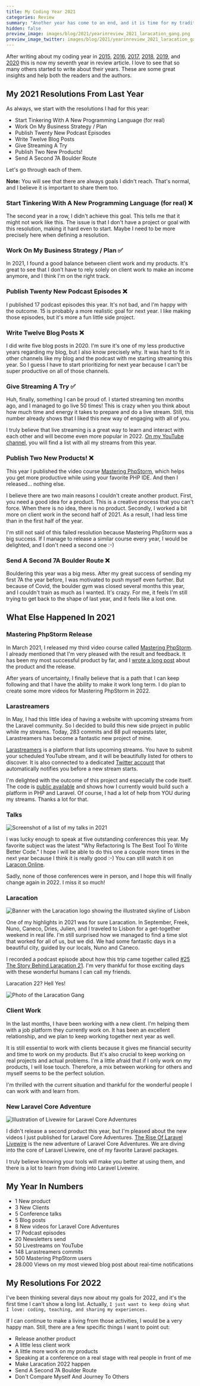 ```yaml
---
title: My Coding Year 2021
categories: Review
summary: "Another year has come to an end, and it is time for my traditional coding year blog post. I want to take some minutes to think back about the last 12 months and how they changed me as a developer and business."
hidden: false
preview_image: images/blog/2021/yearinreview_2021_laracation_gang.png
preview_image_twitter: images/blog/2021/yearinreview_2021_laracation_gang.png
---
```


After writing about my coding year in [2015](https://christoph-rumpel.com/2015/12/what-I-learned-in-2015), [2016](https://christoph-rumpel.com/2016/12/My-coding-year-2016), [2017](https://christoph-rumpel.com/2017/12/my-coding-year-2017), [2018](https://christoph-rumpel.com/2018/12/my-coding-year-2018), [2019](https://christoph-rumpel.com/2020/01/my-coding-year-2019), and [2020](https://christoph-rumpel.com/2020/12/my-coding-year-2020) this is now my seventh year in review article. I love to see that so many others started to write about their years. These are some great insights and help both the readers and the authors.

## My 2021 Resolutions From Last Year

As always, we start with the resolutions I had for this year:

* Start Tinkering With A New Programming Language (for real)
* Work On My Business Strategy / Plan
* Publish Twenty New Podcast Episodes
* Write Twelve Blog Posts
* Give Streaming A Try
* Publish Two New Products!
* Send A Second 7A Boulder Route

Let's go through each of them.

<div class="blognote"><strong>Note:</strong> You will see that there are always goals I didn't reach. That's normal, and I believe it is important to share them too.</div>

### Start Tinkering With A New Programming Language (for real) ❌

The second year in a row, I didn't achieve this goal. This tells me that it might not work like this. The issue is that I don't have a project or goal with this resolution, making it hard even to start. Maybe I need to be more precisely here when defining a resolution.

### Work On My Business Strategy / Plan ✅

In 2021, I found a good balance between client work and my products. It's great to see that I don't have to rely solely on client work to make an income anymore, and I think I'm on the right track.

### Publish Twenty New Podcast Episodes ❌

I published 17 podcast episodes this year. It's not bad, and I'm happy with the outcome.
15 is probably a more realistic goal for next year. I like making those episodes, but it's more a fun little side project.

### Write Twelve Blog Posts ❌

I did write five blog posts in 2020. I'm sure it's one of my less productive years regarding my blog, but I also know precisely why.
It was hard to fit in other channels like my blog and the podcast with me starting streaming this year. So I guess I have to start prioritizing for next year because I can't be super productive on all of those channels.

### Give Streaming A Try ✅

Huh, finally, something I can be proud of. I started streaming ten months ago, and I managed to go live 50 times!
This is crazy when you think about how much time and energy it takes to prepare and do a live stream. Still, this number already shows that I liked this new way of engaging with all of you.

I truly believe that live streaming is a great way to learn and interact with each other and will become even more popular in 2022. [On my YouTube channel](https://www.youtube.com/c/christophrumpel/videos?view=2&sort=dd&live_view=503&shelf_id=0), you will find a list with all my streams from this year.

### Publish Two New Products! ❌

This year I published the video course [Mastering PhpStorm](https://masteringphpstorm.com), which helps you get more productive while using your favorite PHP IDE. And then I released... nothing else.

I believe there are two main reasons I couldn't create another product. First, you need a good idea for a product. This is a creative process that you can't force. When there is no idea, there is no product. Secondly, I worked a bit more on client work in the second half of 2021. As a result, I had less time than in the first half of the year.

I'm still not said of this failed resolution because Mastering PhpStorm was a big success. If I manage to release a similar course every year, I would be delighted, and I don't need a second one :-)

### Send A Second 7A Boulder Route ❌

Bouldering this year was a big mess. After my great success of sending my first 7A the year before, I was motivated to push myself even further. But because of Covid, the boulder gym was closed several months this year, and I couldn't train as much as I wanted. It's crazy. For me, it feels I'm still trying to get back to the shape of last year, and it feels like a lost one.

## What Else Happened In 2021

### Mastering PhpStorm Release

In March 2021, I released my third video course called [Mastering PhpStorm](https://masteringphpstorm.com). I already mentioned that I'm very pleased with the result and feedback. It has been my most successful product by far, and I [wrote a long post](https://christoph-rumpel.com/2021/9/the-video-course-launch-that-made-me-belive-in-myself-again) about the product and the release.

After years of uncertainty, I finally believe that is a path that I can keep following and that I have the ability to make it work long term. I do plan to create some more videos for Mastering PhpStorm in 2022.

### Larastreamers

In May, I had this little idea of having a website with upcoming streams from the Laravel community. So I decided to build this new side project in public while my streams. Today, 283 commits and 88 pull requests later, Larastreamers has become a fantastic new project of mine.

[Larastreamers](https://larastreamers.com) is a platform that lists upcoming streams. You have to submit your scheduled YouTube stream, and it will be beautifully listed for others to discover. It is also connected to a dedicated [Twitter account](https://twitter.com/larastreamers) that automatically notifies you before a new stream starts.

I'm delighted with the outcome of this project and especially the code itself. The code is [public available](https://github.com/christophrumpel/larastreamers) and shows how I currently would build such a platform in PHP and Laravel. Of course, I had a lot of help from YOU during my streams. Thanks a lot for that.

### Talks

<img class="blogimage" alt="Screenshot of a list of my talks in 2021" src="/images/blog/2021/yearinreview_2021_conferences.png" />

I was lucky enough to speak at five outstanding conferences this year. My favorite subject was the latest "Why Refactoring Is The Best Tool To Write Better Code." I hope I will be able to do this one a couple more times in the next year because I think it is really good :-) You can still watch it on [Laracon Online](https://laracon.net/).

Sadly, none of those conferences were in person, and I hope this will finally change again in 2022. I miss it so much!

### Laracation

<img class="blogimage" alt="Banner with the Laracation logo showing the illustrated skyline of Lisbon" src="/images/blog/2021/yearinreview_2021_laracation_banner.png" />

One of my highlights in 2021 was for sure Laracation. In September, Freek, Nuno, Caneco, Dries, Julien, and I traveled to Lisbon for a get-together weekend in real life. I'm still surprised how we managed to find a time slot that worked for all of us, but we did. We had some fantastic days in a beautiful city, guided by our locals, Nuno and Caneco.

I recorded a podcast episode about how this trip came together called [#25 The Story Behind Laracation 21](https://callitaday.transistor.fm/episodes/35-the-story-behind-laracation-21). I'm very thankful for those exciting days with these wonderful humans I can call my friends.

Laracation 22? Hell Yes!

<img class="blogimage" alt="Photo of the Laracation Gang" src="/images/blog/2021/yearinreview_2021_laracation_gang.png" />

### Client Work

In the last months, I have been working with a new client. I'm helping them with a job platform they currently work on.
It has been an excellent relationship, and we plan to keep working together next year as well.

It is still essential to work with clients because it gives me financial security and time to work on my products. But it's also crucial to keep working on real projects and actual problems. I'm a little afraid that if I only work on my products, I will lose touch. Therefore, a mix between working for others and myself seems to be the perfect solution.

I'm thrilled with the current situation and thankful for the wonderful people I can work with and learn from.

### New Laravel Core Adventure

<img class="blogimage" alt="Illustration of Livewire for Laravel Core Adventures" src="/images/blog/2021/yearinreview_2021_lca.jpg" />

I didn't release a second product this year, but I'm pleased about the new videos I just published for Laravel Core Adventures. [The Rise Of Laravel Livewire](https://laravelcoreadventures.com/the-rise-of-laravel-livewire/level/1) is the new adventure of Laravel Core Adventures. We are diving into the core of Laravel Livewire, one of my favorite Laravel packages.

I truly believe knowing your tools will make you better at using them, and there is a lot to learn from diving into Laravel Livewire.

## My Year In Numbers

- 1 New product
- 3 New Clients
- 5 Conference talks
- 5 Blog posts
- 8 New videos for Laravel Core Adventures
- 17 Podcast episodes
- 20 Newsletters send
- 50 Livestreams on YouTube
- 148 Larastreamers commits
- 500 Mastering PhpStorm users
- 28.000 Views on my most viewed blog post about real-time notifications

## My Resolutions For 2022

I've been thinking several days now about my goals for 2022, and it's the first time I can't show a long list. Actually, `I just want to keep doing what I love: coding, teaching, and sharing my experiences.`

If I can continue to make a living from those activities, I would be a very happy man. Still, there are a few specific things I want to point out:

* Release another product
* A little less client work
* A little more work on my products
* Speaking at a conference on a real stage with real people in front of me
* Make Laracation 2022 happen
* Send A Second 7A Boulder Route
* Don't Compare Myself And Journey To Others
